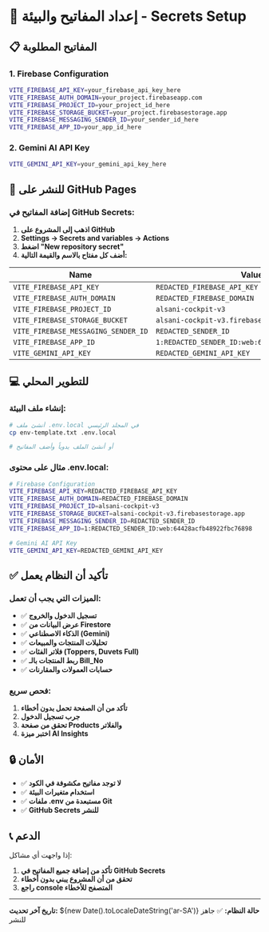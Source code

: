 # 🔐 إعداد المفاتيح والبيئة - Secrets Setup

## 📋 **المفاتيح المطلوبة**

### **1. Firebase Configuration**
```bash
VITE_FIREBASE_API_KEY=your_firebase_api_key_here
VITE_FIREBASE_AUTH_DOMAIN=your_project.firebaseapp.com
VITE_FIREBASE_PROJECT_ID=your_project_id_here
VITE_FIREBASE_STORAGE_BUCKET=your_project.firebasestorage.app
VITE_FIREBASE_MESSAGING_SENDER_ID=your_sender_id_here
VITE_FIREBASE_APP_ID=your_app_id_here
```

### **2. Gemini AI API Key**
```bash
VITE_GEMINI_API_KEY=your_gemini_api_key_here
```

## 🚀 **للنشر على GitHub Pages**

### **إضافة المفاتيح في GitHub Secrets:**

1. **اذهب إلى المشروع على GitHub**
2. **Settings → Secrets and variables → Actions**
3. **اضغط "New repository secret"**
4. **أضف كل مفتاح بالاسم والقيمة التالية:**

| Name | Value |
|------|-------|
| `VITE_FIREBASE_API_KEY` | `REDACTED_FIREBASE_API_KEY` |
| `VITE_FIREBASE_AUTH_DOMAIN` | `REDACTED_FIREBASE_DOMAIN` |
| `VITE_FIREBASE_PROJECT_ID` | `alsani-cockpit-v3` |
| `VITE_FIREBASE_STORAGE_BUCKET` | `alsani-cockpit-v3.firebasestorage.app` |
| `VITE_FIREBASE_MESSAGING_SENDER_ID` | `REDACTED_SENDER_ID` |
| `VITE_FIREBASE_APP_ID` | `1:REDACTED_SENDER_ID:web:64428acfb48922fbc76898` |
| `VITE_GEMINI_API_KEY` | `REDACTED_GEMINI_API_KEY` |

## 💻 **للتطوير المحلي**

### **إنشاء ملف البيئة:**
```bash
# أنشئ ملف .env.local في المجلد الرئيسي
cp env-template.txt .env.local

# أو أنشئ الملف يدوياً وأضف المفاتيح
```

### **مثال على محتوى .env.local:**
```bash
# Firebase Configuration
VITE_FIREBASE_API_KEY=REDACTED_FIREBASE_API_KEY
VITE_FIREBASE_AUTH_DOMAIN=REDACTED_FIREBASE_DOMAIN
VITE_FIREBASE_PROJECT_ID=alsani-cockpit-v3
VITE_FIREBASE_STORAGE_BUCKET=alsani-cockpit-v3.firebasestorage.app
VITE_FIREBASE_MESSAGING_SENDER_ID=REDACTED_SENDER_ID
VITE_FIREBASE_APP_ID=1:REDACTED_SENDER_ID:web:64428acfb48922fbc76898

# Gemini AI API Key
VITE_GEMINI_API_KEY=REDACTED_GEMINI_API_KEY
```

## ✅ **تأكيد أن النظام يعمل**

### **الميزات التي يجب أن تعمل:**
- ✅ **تسجيل الدخول والخروج**
- ✅ **عرض البيانات من Firestore**
- ✅ **الذكاء الاصطناعي (Gemini)**
- ✅ **تحليلات المنتجات والمبيعات**
- ✅ **فلاتر الفئات (Toppers, Duvets Full)**
- ✅ **ربط المنتجات بالـ Bill_No**
- ✅ **حسابات العمولات والمقارنات**

### **فحص سريع:**
1. **تأكد من أن الصفحة تحمل بدون أخطاء**
2. **جرب تسجيل الدخول**
3. **تحقق من صفحة Products والفلاتر**
4. **اختبر ميزة AI Insights**

## 🔒 **الأمان**

- ✅ **لا توجد مفاتيح مكشوفة في الكود**
- ✅ **استخدام متغيرات البيئة**
- ✅ **ملفات .env مستبعدة من Git**
- ✅ **GitHub Secrets للنشر**

## 📞 **الدعم**

إذا واجهت أي مشاكل:
1. **تأكد من إضافة جميع المفاتيح في GitHub Secrets**
2. **تحقق من أن المشروع يبني بدون أخطاء**
3. **راجع console المتصفح للأخطاء**

---
**تاريخ آخر تحديث:** ${new Date().toLocaleDateString('ar-SA')}
**حالة النظام:** ✅ جاهز للنشر
